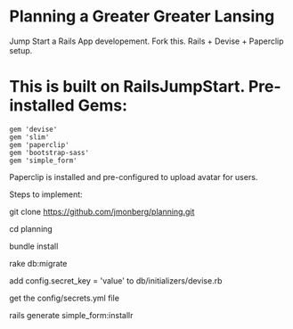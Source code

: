 # Planning a Greater Greater Lansing
Jump Start a Rails App developement. Fork this. Rails + Devise + Paperclip setup.

# This is built on RailsJumpStart. Pre-installed Gems:

```
gem 'devise'
gem 'slim'
gem 'paperclip'
gem 'bootstrap-sass'
gem 'simple_form'
```

Paperclip is installed and pre-configured to upload avatar for users.

Steps to implement:

git clone https://github.com/jmonberg/planning.git

cd planning

bundle install

rake db:migrate

add config.secret_key = 'value' to db/initializers/devise.rb

get the config/secrets.yml file

rails generate simple_form:installr






